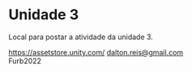 # Unidade 3

Local para postar a atividade da unidade 3.  

<https://assetstore.unity.com/>
<dalton.reis@gmail.com>  
Furb2022  

